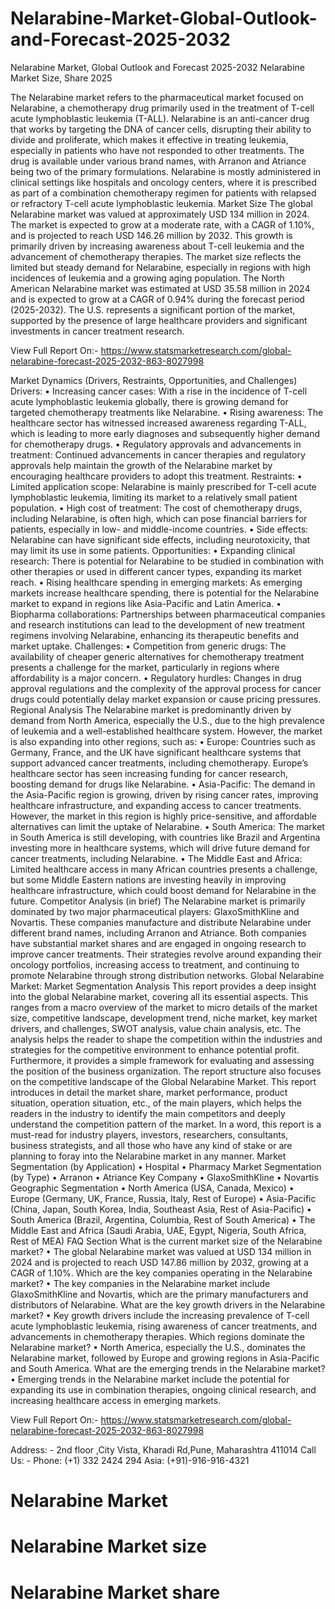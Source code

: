# Nelarabine-Market-Global-Outlook-and-Forecast-2025-2032

Nelarabine Market, Global Outlook and Forecast 2025-2032
Nelarabine Market Size, Share 2025


The Nelarabine market refers to the pharmaceutical market focused on Nelarabine, a chemotherapy drug primarily used in the treatment of T-cell acute lymphoblastic leukemia (T-ALL). Nelarabine is an anti-cancer drug that works by targeting the DNA of cancer cells, disrupting their ability to divide and proliferate, which makes it effective in treating leukemia, especially in patients who have not responded to other treatments. The drug is available under various brand names, with Arranon and Atriance being two of the primary formulations. Nelarabine is mostly administered in clinical settings like hospitals and oncology centers, where it is prescribed as part of a combination chemotherapy regimen for patients with relapsed or refractory T-cell acute lymphoblastic leukemia.
Market Size
The global Nelarabine market was valued at approximately USD 134 million in 2024. The market is expected to grow at a moderate rate, with a CAGR of 1.10%, and is projected to reach USD 146.26 million by 2032.
This growth is primarily driven by increasing awareness about T-cell leukemia and the advancement of chemotherapy therapies. The market size reflects the limited but steady demand for Nelarabine, especially in regions with high incidences of leukemia and a growing aging population.
The North American Nelarabine market was estimated at USD 35.58 million in 2024 and is expected to grow at a CAGR of 0.94% during the forecast period (2025-2032).
The U.S. represents a significant portion of the market, supported by the presence of large healthcare providers and significant investments in cancer treatment research.

View Full Report On:- https://www.statsmarketresearch.com/global-nelarabine-forecast-2025-2032-863-8027998

 
Market Dynamics (Drivers, Restraints, Opportunities, and Challenges)
Drivers:
•	Increasing cancer cases: With a rise in the incidence of T-cell acute lymphoblastic leukemia globally, there is growing demand for targeted chemotherapy treatments like Nelarabine.
•	Rising awareness: The healthcare sector has witnessed increased awareness regarding T-ALL, which is leading to more early diagnoses and subsequently higher demand for chemotherapy drugs.
•	Regulatory approvals and advancements in treatment: Continued advancements in cancer therapies and regulatory approvals help maintain the growth of the Nelarabine market by encouraging healthcare providers to adopt this treatment.
Restraints:
•	Limited application scope: Nelarabine is mainly prescribed for T-cell acute lymphoblastic leukemia, limiting its market to a relatively small patient population.
•	High cost of treatment: The cost of chemotherapy drugs, including Nelarabine, is often high, which can pose financial barriers for patients, especially in low- and middle-income countries.
•	Side effects: Nelarabine can have significant side effects, including neurotoxicity, that may limit its use in some patients.
Opportunities:
•	Expanding clinical research: There is potential for Nelarabine to be studied in combination with other therapies or used in different cancer types, expanding its market reach.
•	Rising healthcare spending in emerging markets: As emerging markets increase healthcare spending, there is potential for the Nelarabine market to expand in regions like Asia-Pacific and Latin America.
•	Biopharma collaborations: Partnerships between pharmaceutical companies and research institutions can lead to the development of new treatment regimens involving Nelarabine, enhancing its therapeutic benefits and market uptake.
Challenges:
•	Competition from generic drugs: The availability of cheaper generic alternatives for chemotherapy treatment presents a challenge for the market, particularly in regions where affordability is a major concern.
•	Regulatory hurdles: Changes in drug approval regulations and the complexity of the approval process for cancer drugs could potentially delay market expansion or cause pricing pressures.
Regional Analysis
The Nelarabine market is predominantly driven by demand from North America, especially the U.S., due to the high prevalence of leukemia and a well-established healthcare system. However, the market is also expanding into other regions, such as:
•	Europe: Countries such as Germany, France, and the UK have significant healthcare systems that support advanced cancer treatments, including chemotherapy. Europe’s healthcare sector has seen increasing funding for cancer research, boosting demand for drugs like Nelarabine.
•	Asia-Pacific: The demand in the Asia-Pacific region is growing, driven by rising cancer rates, improving healthcare infrastructure, and expanding access to cancer treatments. However, the market in this region is highly price-sensitive, and affordable alternatives can limit the uptake of Nelarabine.
•	South America: The market in South America is still developing, with countries like Brazil and Argentina investing more in healthcare systems, which will drive future demand for cancer treatments, including Nelarabine.
•	The Middle East and Africa: Limited healthcare access in many African countries presents a challenge, but some Middle Eastern nations are investing heavily in improving healthcare infrastructure, which could boost demand for Nelarabine in the future.
Competitor Analysis (in brief)
The Nelarabine market is primarily dominated by two major pharmaceutical players: GlaxoSmithKline and Novartis. These companies manufacture and distribute Nelarabine under different brand names, including Arranon and Atriance. Both companies have substantial market shares and are engaged in ongoing research to improve cancer treatments. Their strategies revolve around expanding their oncology portfolios, increasing access to treatment, and continuing to promote Nelarabine through strong distribution networks.
Global Nelarabine Market: Market Segmentation Analysis
This report provides a deep insight into the global Nelarabine market, covering all its essential aspects. This ranges from a macro overview of the market to micro details of the market size, competitive landscape, development trend, niche market, key market drivers, and challenges, SWOT analysis, value chain analysis, etc.
The analysis helps the reader to shape the competition within the industries and strategies for the competitive environment to enhance potential profit. Furthermore, it provides a simple framework for evaluating and assessing the position of the business organization. The report structure also focuses on the competitive landscape of the Global Nelarabine Market. This report introduces in detail the market share, market performance, product situation, operation situation, etc., of the main players, which helps the readers in the industry to identify the main competitors and deeply understand the competition pattern of the market.
In a word, this report is a must-read for industry players, investors, researchers, consultants, business strategists, and all those who have any kind of stake or are planning to foray into the Nelarabine market in any manner.
Market Segmentation (by Application)
•	Hospital
•	Pharmacy
Market Segmentation (by Type)
•	Arranon
•	Atriance
Key Company
•	GlaxoSmithKline
•	Novartis
Geographic Segmentation
•	North America (USA, Canada, Mexico)
•	Europe (Germany, UK, France, Russia, Italy, Rest of Europe)
•	Asia-Pacific (China, Japan, South Korea, India, Southeast Asia, Rest of Asia-Pacific)
•	South America (Brazil, Argentina, Columbia, Rest of South America)
•	The Middle East and Africa (Saudi Arabia, UAE, Egypt, Nigeria, South Africa, Rest of MEA)
FAQ Section
What is the current market size of the Nelarabine market?
•	The global Nelarabine market was valued at USD 134 million in 2024 and is projected to reach USD 147.86 million by 2032, growing at a CAGR of 1.10%.
Which are the key companies operating in the Nelarabine market?
•	The key companies in the Nelarabine market include GlaxoSmithKline and Novartis, which are the primary manufacturers and distributors of Nelarabine.
What are the key growth drivers in the Nelarabine market?
•	Key growth drivers include the increasing prevalence of T-cell acute lymphoblastic leukemia, rising awareness of cancer treatments, and advancements in chemotherapy therapies.
Which regions dominate the Nelarabine market?
•	North America, especially the U.S., dominates the Nelarabine market, followed by Europe and growing regions in Asia-Pacific and South America.
What are the emerging trends in the Nelarabine market?
•	Emerging trends in the Nelarabine market include the potential for expanding its use in combination therapies, ongoing clinical research, and increasing healthcare access in emerging markets.

View Full Report On:- https://www.statsmarketresearch.com/global-nelarabine-forecast-2025-2032-863-8027998

Address: - 2nd floor ,City Vista, Kharadi Rd,Pune, Maharashtra 411014
              Call Us: - Phone: (+1) 332 2424 294
                               Asia: (+91)-916-916-4321

# Nelarabine Market
# Nelarabine Market size
# Nelarabine Market share

